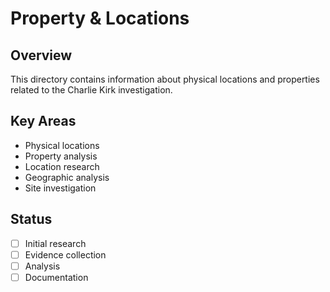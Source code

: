 # Property & Locations

## Overview
This directory contains information about physical locations and properties related to the Charlie Kirk investigation.

## Key Areas
- Physical locations
- Property analysis
- Location research
- Geographic analysis
- Site investigation

## Status
- [ ] Initial research
- [ ] Evidence collection
- [ ] Analysis
- [ ] Documentation